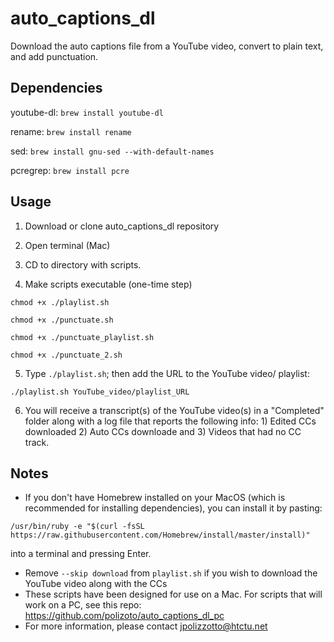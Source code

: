 # auto_captions_dl
Download the auto captions file from a YouTube video, convert to plain text, and add punctuation.

## Dependencies

youtube-dl:
`brew install youtube-dl`

rename:
`brew install rename`

sed:
`brew install gnu-sed --with-default-names`

pcregrep:
`brew install pcre`

## Usage
1) Download or clone auto_captions_dl repository

2) Open terminal (Mac)

3) CD to directory with scripts.

4) Make scripts executable (one-time step)

`chmod +x ./playlist.sh`

`chmod +x ./punctuate.sh`

`chmod +x ./punctuate_playlist.sh`

`chmod +x ./punctuate_2.sh`

5) Type `./playlist.sh`; then add the URL to the YouTube video/ playlist:

`./playlist.sh YouTube_video/playlist_URL`

6) You will receive a transcript(s) of the YouTube video(s) in a "Completed" folder along with a log file that reports the following info: 1) Edited CCs downloaded 2) Auto CCs downloade and 3) Videos that had no CC track.

## Notes

- If you don't have Homebrew installed on your MacOS (which is recommended for installing dependencies), you can install it by pasting: 

`/usr/bin/ruby -e "$(curl -fsSL https://raw.githubusercontent.com/Homebrew/install/master/install)"`

into a terminal and pressing Enter.
- Remove `--skip download` from `playlist.sh` if you wish to download the YouTube video along with the CCs 
- These scripts have been designed for use on a Mac. For scripts that will work on a PC, see this repo: https://github.com/polizoto/auto_captions_dl_pc
- For more information, please contact jpolizzotto@htctu.net

